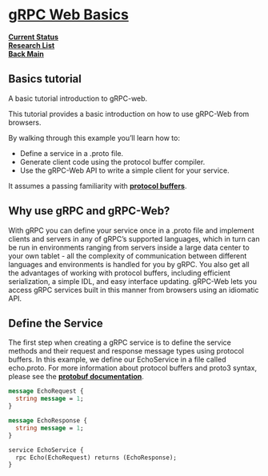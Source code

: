 # **[gRPC Web Basics](https://grpc.io/docs/platforms/web/basics/)**

**[Current Status](../../../../development/status/weekly/current_status.md)**\
**[Research List](../../../research_list.md)**\
**[Back Main](../../../../README.md)**

## Basics tutorial

A basic tutorial introduction to gRPC-web.

This tutorial provides a basic introduction on how to use gRPC-Web from browsers.

By walking through this example you’ll learn how to:

- Define a service in a .proto file.
- Generate client code using the protocol buffer compiler.
- Use the gRPC-Web API to write a simple client for your service.

It assumes a passing familiarity with **[protocol buffers](https://protobuf.dev/overview)**.

## Why use gRPC and gRPC-Web?

With gRPC you can define your service once in a .proto file and implement clients and servers in any of gRPC’s supported languages, which in turn can be run in environments ranging from servers inside a large data center to your own tablet - all the complexity of communication between different languages and environments is handled for you by gRPC. You also get all the advantages of working with protocol buffers, including efficient serialization, a simple IDL, and easy interface updating. gRPC-Web lets you access gRPC services built in this manner from browsers using an idiomatic API.

## Define the Service

The first step when creating a gRPC service is to define the service methods and their request and response message types using protocol buffers. In this example, we define our EchoService in a file called echo.proto. For more information about protocol buffers and proto3 syntax, please see the **[protobuf documentation](https://protobuf.dev/)**.

```protobuf
message EchoRequest {
  string message = 1;
}

message EchoResponse {
  string message = 1;
}

service EchoService {
  rpc Echo(EchoRequest) returns (EchoResponse);
}
```
